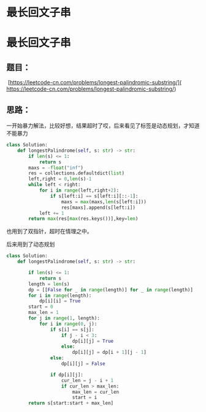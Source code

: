 # 最长回文子串


# 最长回文子串

## 题目：

​	[https://leetcode-cn.com/problems/longest-palindromic-substring/](	https://leetcode-cn.com/problems/longest-palindromic-substring/)

## 思路：

​	一开始暴力解法，比较好想，结果超时了哎，后来看见了标签是动态规划，才知道不能暴力

```python
class Solution:
    def longestPalindrome(self, s: str) -> str:
        if len(s) <= 1:
            return s
        maxs = -float("inf")
        res = collections.defaultdict(list)
        left,right = 0,len(s)-1
        while left < right:
            for i in range(left,right+2):
                if s[left:i] == s[left:i][::-1]:
                    maxs = max(maxs,len(s[left:i]))
                    res[maxs].append(s[left:i])
            left += 1
        return max(res[max(res.keys())],key=len)
```

也用到了双指针，超时在情理之中。

后来用到了动态规划

```python
class Solution:
    def longestPalindrome(self, s: str) -> str:

        if len(s) <= 1:
            return s
        length = len(s)
        dp = [[False for _ in range(length)] for _ in range(length)]
        for i in range(length):
            dp[i][i] = True
        start = 0
        max_len = 1
        for j in range(1, length):
            for i in range(0, j):
                if s[i] == s[j]:
                    if j - i < 3:
                        dp[i][j] = True
                    else:
                        dp[i][j] = dp[i + 1][j - 1]
                else:
                    dp[i][j] = False

                if dp[i][j]:
                    cur_len = j - i + 1
                    if cur_len > max_len:
                        max_len = cur_len
                        start = i
        return s[start:start + max_len]
```




